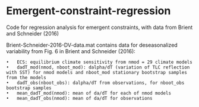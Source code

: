 # Emergent-constraint-regression
Code for regression analysis for emergent constraints, with data from Brient and Schneider (2016)

Brient-Schneider-2016-DV-data.mat contains data for deseasonalized variability from Fig. 6 in Brient and Schneider (2016):

	•	ECS: equilibrium climate sensitivity from nmod = 29 climate models
	•	dadT_mod(nmod, nboot_mod): dalpha/dT (variation of TLC reflection with SST) for nmod models and nboot_mod stationary bootstrap samples from the models
	•	dadT_obs(nboot_obs): dalpha/dT from observations, for nboot_obs bootstrap samples
	•	mean_dadT_mod(nmod): mean of da/dT for each of nmod models
	•	mean_dadT_obs(nmod): mean of da/dT for observations
